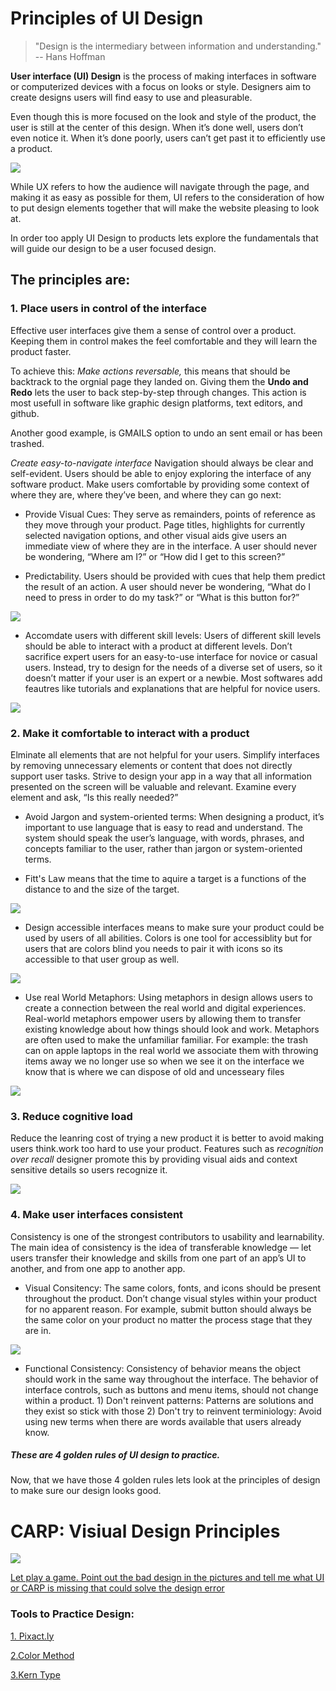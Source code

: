 # Principles of UI Design

> "Design is the intermediary between information and understanding." -- Hans Hoffman

**User interface (UI) Design** is the process of making interfaces in software or computerized devices with a focus on looks or style. Designers aim to create designs users will find easy to use and pleasurable. 

Even though this is more focused on the look and style of the product, the user is still at the center of this design. 
When it’s done well, users don’t even notice it. When it’s done poorly, users can’t get past it to efficiently use a product.

![](Images/uxvsui.png)

While UX refers to how the audience will navigate through the page, and making it as easy as possible for them, UI refers to the consideration of how to put design elements together that will make the website pleasing to look at. 

In order too apply UI Design to products lets explore the fundamentals that will guide our design to be a user focused design.

## The principles are:

### **1. Place users in control of the interface**

Effective user interfaces give them a sense of control over a product. Keeping them in control makes the feel comfortable and they will learn the product faster. 

To achieve this: *Make actions reversable,* this means that should be backtrack to the orgnial page they landed on. Giving them the **Undo and Redo** lets the user to back step-by-step through changes. This action is most usefull in software like graphic design platforms, text editors, and github. 

Another good example, is GMAILS option to undo an sent email or has been trashed. 

*Create easy-to-navigate interface* Navigation should always be clear and self-evident. Users should be able to enjoy exploring the interface of any software product. Make users comfortable by providing some context of where they are, where they’ve been, and where they can go next:

- Provide Visual Cues: They serve as remainders, points of reference as they move through your product. Page titles, highlights for currently selected navigation options, and other visual aids give users an immediate view of where they are in the interface. A user should never be wondering, “Where am I?” or “How did I get to this screen?”

- Predictability. Users should be provided with cues that help them predict the result of an action. A user should never be wondering, “What do I need to press in order to do my task?” or “What is this button for?”

![](Images/predictprocess.png)

- Accomdate users with different skill levels: Users of different skill levels should be able to interact with a product at different levels. Don’t sacrifice expert users for an easy-to-use interface for novice or casual users. Instead, try to design for the needs of a diverse set of users, so it doesn’t matter if your user is an expert or a newbie. Most softwares add feautres like tutorials and explanations that are helpful for novice users.

![](Images/skilllevels.png)

### **2. Make it comfortable to interact with a product** 

Elminate all elements that are not helpful for your users. Simplify interfaces by removing unnecessary elements or content that does not directly support user tasks. Strive to design your app in a way that all information presented on the screen will be valuable and relevant. Examine every element and ask, “Is this really needed?”

- Avoid Jargon and system-oriented terms: When designing a product, it’s important to use language that is easy to read and understand. The system should speak the user’s language, with words, phrases, and concepts familiar to the user, rather than jargon or system-oriented terms. 

- Fitt's Law means that the time to aquire a target is a functions of the distance to and the size of the target. 

![](Images/fittslaw.png)

- Design accessible interfaces means to make sure your product could be used by users of all abilities. Colors is one tool for accessiblity but for users that are colors blind you needs to pair it with icons so its accessible to that user group as well.

![](Images/colorexample.png)

- Use real World Metaphors: Using metaphors in design allows users to create a connection between the real world and digital experiences. Real-world metaphors empower users by allowing them to transfer existing knowledge about how things should look and work. Metaphors are often used to make the unfamiliar familiar. For example: the trash can on apple laptops in the real world we associate them with throwing items away we no longer use so when we see it on the interface we know that is where we can dispose of old and uncesseary files 

![](Images/rwe.png)

### **3. Reduce cognitive load** 

Reduce the leanring cost of trying a new product it is better to avoid making users think.work too hard to use your product. Features such as *recognition over recall* designer promote this by providing visual aids and context sensitive details so users recognize it. 

![](Images/vcues.png)

### **4. Make user interfaces consistent**

Consistency is one of the strongest contributors to usability and learnability. The main idea of consistency is the idea of transferable knowledge — let users transfer their knowledge and skills from one part of an app’s UI to another, and from one app to another app.

- Visual Consitency: The same colors, fonts, and icons should be present throughout the product. Don’t change visual styles within your product for no apparent reason. For example, submit button should always be the same color on your product no matter the process stage that they are in. 

![](Images/consistency.png)

- Functional Consistency: Consistency of behavior means the object should work in the same way throughout the interface. The behavior of interface controls, such as buttons and menu items, should not change within a product. 1) Don't reinvent patterns: Patterns are solutions and they exist so stick with those 2) Don't try to reinvent terminiology: Avoid using new terms when there are words available that users already know.


##### These are 4 golden rules of UI design to practice. 

Now, that we have those 4 golden rules lets look at the principles of design to make sure our design looks good. 


# CARP: Visiual Design Principles 

![](Images/carp.png)


[Let play a game. Point out the bad design in the pictures and tell me what UI or CARP is missing that could solve the design error](https://www.boredpanda.com/poor-design-decisions-fails/?utm_source=google&utm_medium=organic&utm_campaign=organic)
### Tools to Practice Design: 

[1. Pixact.ly](https://pixact.ly/)

[2.Color Method](https://color.method.ac/)

[3.Kern Type](https://type.method.ac/#)


        
